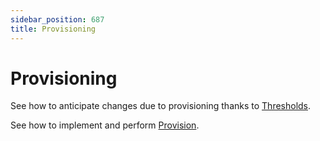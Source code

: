 ```yaml
---
sidebar_position: 687
title: Provisioning
---
```


# Provisioning

See how to anticipate changes due to provisioning thanks to [Thresholds](prov-thresholds/index "Thresholds").

See how to implement and perform [Provision](../../user-guide/administrate/provisioning/index "Provision").